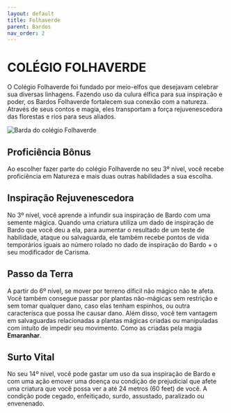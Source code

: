```yaml
---
layout: default
title: Folhaverde
parent: Bardos
nav_order: 2
---
```


# COLÉGIO FOLHAVERDE

O Colégio Folhaverde foi fundado por meio-elfos que desejavam celebrar sua diversas linhagens. Fazendo uso da culura élfica para sua inspiração e poder, os Bardos Folhaverde fortalecem sua conexão com a natureza. Através de seus contos e magia, eles transportam a força rejuvenescedora das florestas e rios para seus aliados.

![Barda do colégio Folhaverde](https://user-images.githubusercontent.com/5342579/210120133-0b9ff12f-98b4-4688-b17b-9353aad82b88.png)

## Proficiência Bônus

Ao escolher fazer parte do colégio Folhaverde no seu 3º nível, você recebe proficiência em Natureza e mais duas outras habilidades a sua escolha.

## Inspiração Rejuvenescedora

No 3º nível, você aprende a infundir sua inspiração de Bardo com uma semente mágica. Quando uma criatura utiliza um dado de inspiração de Bardo que você deu a ela, para aumentar o resultado de um teste de habilidade, ataque ou salvaguarda, ele também recebe pontos de vida temporários iguais ao número rolado no dado de inspiração do Bardo + o seu modificador de Carisma.

## Passo da Terra

A partir do 6º nível, se mover por terreno díficil não mágico não te afeta. Você também consegue passar por plantas não-mágicas sem restrição e sem tomar qualquer dano, caso elas tenham espinhos, ou outra caracterísca que possa lhe causar dano. Além disso, você tem vantagem em salvaguardas relacionadas a plantas mágicas criadas ou manipuladas com intuíto de impedir seu movimento. Como as criadas pela magia **Emaranhar**.

## Surto Vital

No seu 14º nível, você pode gastar um uso da sua inspiração de Bardo e com uma ação emover uma doença ou condição de prejudicial que afete uma criatura que você possa ver a até 24 metros (60 feet) de você. A condição pode cegado, enfeitiçado, surdo, assustado, paralizado ou envenenado.

